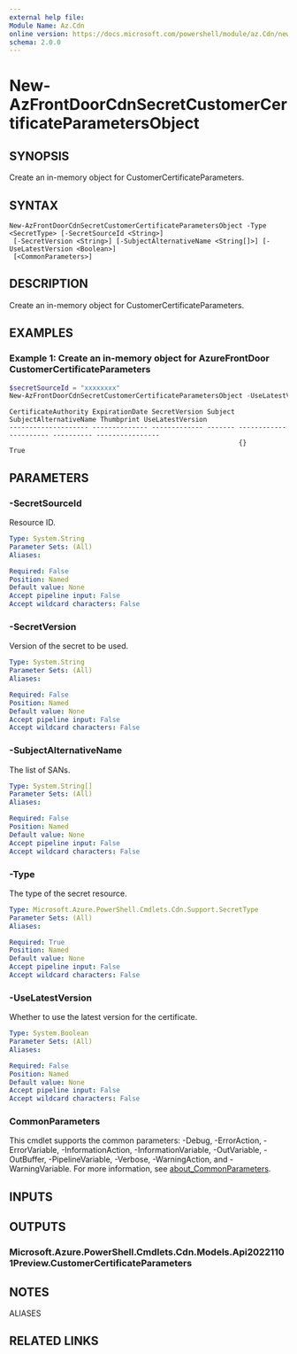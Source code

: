 ```yaml
---
external help file:
Module Name: Az.Cdn
online version: https://docs.microsoft.com/powershell/module/az.Cdn/new-AzFrontDoorCdnSecretCustomerCertificateParametersObject
schema: 2.0.0
---
```


# New-AzFrontDoorCdnSecretCustomerCertificateParametersObject

## SYNOPSIS
Create an in-memory object for CustomerCertificateParameters.

## SYNTAX

```
New-AzFrontDoorCdnSecretCustomerCertificateParametersObject -Type <SecretType> [-SecretSourceId <String>]
 [-SecretVersion <String>] [-SubjectAlternativeName <String[]>] [-UseLatestVersion <Boolean>]
 [<CommonParameters>]
```

## DESCRIPTION
Create an in-memory object for CustomerCertificateParameters.

## EXAMPLES

### Example 1: Create an in-memory object for AzureFrontDoor CustomerCertificateParameters
```powershell
$secretSourceId = "xxxxxxxx"
New-AzFrontDoorCdnSecretCustomerCertificateParametersObject -UseLatestVersion $true -SubjectAlternativeName @() -Type "CustomerCertificate" -SecretSourceId $secretSourceId               
```

```output
CertificateAuthority ExpirationDate SecretVersion Subject SubjectAlternativeName Thumbprint UseLatestVersion
-------------------- -------------- ------------- ------- ---------------------- ---------- ----------------
                                                          {}                                True
```



## PARAMETERS

### -SecretSourceId
Resource ID.

```yaml
Type: System.String
Parameter Sets: (All)
Aliases:

Required: False
Position: Named
Default value: None
Accept pipeline input: False
Accept wildcard characters: False
```

### -SecretVersion
Version of the secret to be used.

```yaml
Type: System.String
Parameter Sets: (All)
Aliases:

Required: False
Position: Named
Default value: None
Accept pipeline input: False
Accept wildcard characters: False
```

### -SubjectAlternativeName
The list of SANs.

```yaml
Type: System.String[]
Parameter Sets: (All)
Aliases:

Required: False
Position: Named
Default value: None
Accept pipeline input: False
Accept wildcard characters: False
```

### -Type
The type of the secret resource.

```yaml
Type: Microsoft.Azure.PowerShell.Cmdlets.Cdn.Support.SecretType
Parameter Sets: (All)
Aliases:

Required: True
Position: Named
Default value: None
Accept pipeline input: False
Accept wildcard characters: False
```

### -UseLatestVersion
Whether to use the latest version for the certificate.

```yaml
Type: System.Boolean
Parameter Sets: (All)
Aliases:

Required: False
Position: Named
Default value: None
Accept pipeline input: False
Accept wildcard characters: False
```

### CommonParameters
This cmdlet supports the common parameters: -Debug, -ErrorAction, -ErrorVariable, -InformationAction, -InformationVariable, -OutVariable, -OutBuffer, -PipelineVariable, -Verbose, -WarningAction, and -WarningVariable. For more information, see [about_CommonParameters](http://go.microsoft.com/fwlink/?LinkID=113216).

## INPUTS

## OUTPUTS

### Microsoft.Azure.PowerShell.Cmdlets.Cdn.Models.Api20221101Preview.CustomerCertificateParameters

## NOTES

ALIASES

## RELATED LINKS


